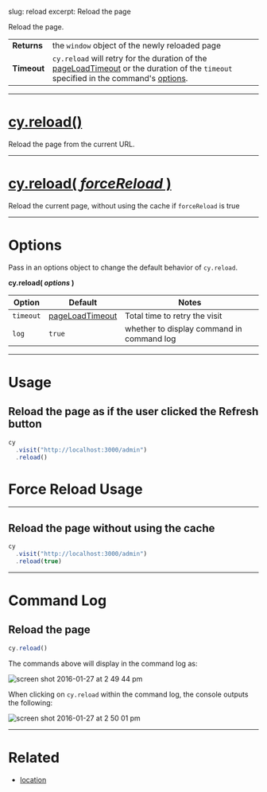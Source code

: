 slug: reload
excerpt: Reload the page

Reload the page.

| | |
|--- | --- |
| **Returns** | the `window` object of the newly reloaded page |
| **Timeout** | `cy.reload` will retry for the duration of the [pageLoadTimeout](https://on.cypress.io/guides/configuration#section-timeouts) or the duration of the `timeout` specified in the command's [options](#section-options).  |

***

# [cy.reload()](#section-usage)

Reload the page from the current URL.

***

# [cy.reload( *forceReload* )](#section-force-reload-usage)

Reload the current page, without using the cache if `forceReload` is true

***

# Options

Pass in an options object to change the default behavior of `cy.reload`.

**cy.reload( *options* )**

Option | Default | Notes
--- | --- | ---
`timeout`      | [pageLoadTimeout](https://on.cypress.io/guides/configuration#section-timeouts) | Total time to retry the visit
`log` | `true` | whether to display command in command log

***

# Usage

## Reload the page as if the user clicked the Refresh button

```javascript
cy
  .visit("http://localhost:3000/admin")
  .reload()
```

# Force Reload Usage

***

## Reload the page without using the cache

```javascript
cy
  .visit("http://localhost:3000/admin")
  .reload(true)
```

***

# Command Log

## Reload the page

```javascript
cy.reload()
```

The commands above will display in the command log as:

![screen shot 2016-01-27 at 2 49 44 pm](https://cloud.githubusercontent.com/assets/1271364/12626196/6deb6fd0-c505-11e5-8803-cd2998ec0a12.png)

When clicking on `cy.reload` within the command log, the console outputs the following:

![screen shot 2016-01-27 at 2 50 01 pm](https://cloud.githubusercontent.com/assets/1271364/12626199/71a62ea8-c505-11e5-97cf-e7e4b92015e3.png)

***

# Related

- [location](https://on.cypress.io/api/location)